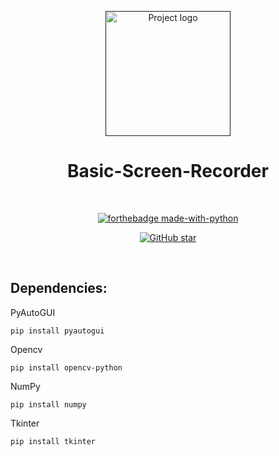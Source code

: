 <p align="center">
  <a href="" rel="noopener">
 <img width=200px height=200px src="https://media.discordapp.net/attachments/903700468566478898/959506401091289118/screenRecorder-icon-0.png" alt="Project logo"></a>
</p>

<h1 align="center">Basic-Screen-Recorder</h1><br>

<div align="center">
  
[![forthebadge made-with-python](http://ForTheBadge.com/images/badges/made-with-python.svg)](https://www.python.org/)                  

[![GitHub star](https://img.shields.io/github/stars/jan-holecek/Basic-Screen-Recorder?style=social)](https://GitHub.com/Naereen/StrapDown.js/network/)
</div><br>

## Dependencies:

PyAutoGUI 
```
pip install pyautogui
```

Opencv
```
pip install opencv-python
```

NumPy
```
pip install numpy
```

Tkinter
```
pip install tkinter
```
